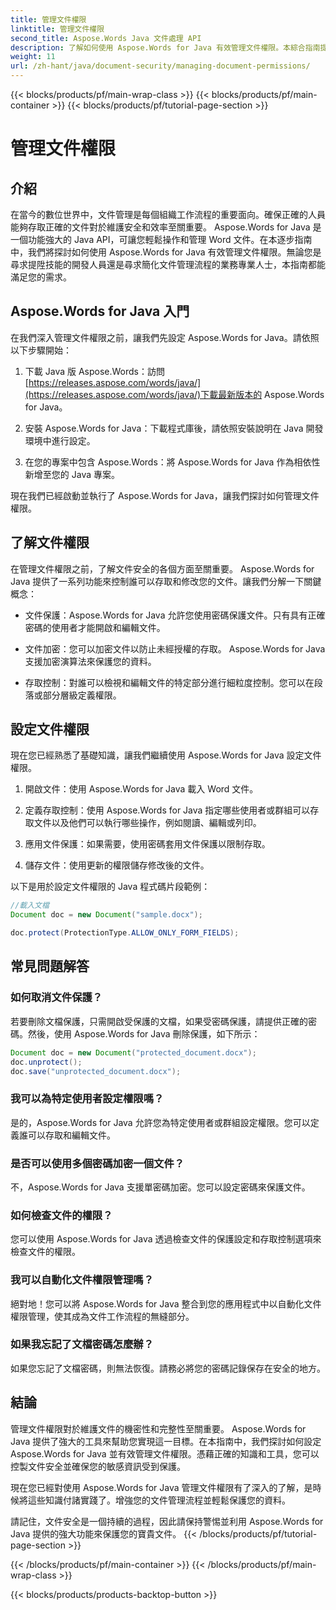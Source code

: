 ```yaml
---
title: 管理文件權限
linktitle: 管理文件權限
second_title: Aspose.Words Java 文件處理 API
description: 了解如何使用 Aspose.Words for Java 有效管理文件權限。本綜合指南提供了逐步說明和原始程式碼範例。
weight: 11
url: /zh-hant/java/document-security/managing-document-permissions/
---
```


{{< blocks/products/pf/main-wrap-class >}}
{{< blocks/products/pf/main-container >}}
{{< blocks/products/pf/tutorial-page-section >}}

# 管理文件權限


## 介紹

在當今的數位世界中，文件管理是每個組織工作流程的重要面向。確保正確的人員能夠存取正確的文件對於維護安全和效率至關重要。 Aspose.Words for Java 是一個功能強大的 Java API，可讓您輕鬆操作和管理 Word 文件。在本逐步指南中，我們將探討如何使用 Aspose.Words for Java 有效管理文件權限。無論您是尋求提陞技能的開發人員還是尋求簡化文件管理流程的業務專業人士，本指南都能滿足您的需求。

## Aspose.Words for Java 入門

在我們深入管理文件權限之前，讓我們先設定 Aspose.Words for Java。請依照以下步驟開始：

1. 下載 Java 版 Aspose.Words：訪問[https://releases.aspose.com/words/java/](https://releases.aspose.com/words/java/)下載最新版本的 Aspose.Words for Java。

2. 安裝 Aspose.Words for Java：下載程式庫後，請依照安裝說明在 Java 開發環境中進行設定。

3. 在您的專案中包含 Aspose.Words：將 Aspose.Words for Java 作為相依性新增至您的 Java 專案。

現在我們已經啟動並執行了 Aspose.Words for Java，讓我們探討如何管理文件權限。

## 了解文件權限

在管理文件權限之前，了解文件安全的各個方面至關重要。 Aspose.Words for Java 提供了一系列功能來控制誰可以存取和修改您的文件。讓我們分解一下關鍵概念：

- 文件保護：Aspose.Words for Java 允許您使用密碼保護文件。只有具有正確密碼的使用者才能開啟和編輯文件。

- 文件加密：您可以加密文件以防止未經授權的存取。 Aspose.Words for Java 支援加密演算法來保護您的資料。

- 存取控制：對誰可以檢視和編輯文件的特定部分進行細粒度控制。您可以在段落或部分層級定義權限。

## 設定文件權限

現在您已經熟悉了基礎知識，讓我們繼續使用 Aspose.Words for Java 設定文件權限。

1. 開啟文件：使用 Aspose.Words for Java 載入 Word 文件。

2. 定義存取控制：使用 Aspose.Words for Java 指定哪些使用者或群組可以存取文件以及他們可以執行哪些操作，例如閱讀、編輯或列印。

3. 應用文件保護：如果需要，使用密碼套用文件保護以限制存取。

4. 儲存文件：使用更新的權限儲存修改後的文件。

以下是用於設定文件權限的 Java 程式碼片段範例：

```java
//載入文檔
Document doc = new Document("sample.docx");

doc.protect(ProtectionType.ALLOW_ONLY_FORM_FIELDS);
```

## 常見問題解答

### 如何取消文件保護？

若要刪除文檔保護，只需開啟受保護的文檔，如果受密碼保護，請提供正確的密碼。然後，使用 Aspose.Words for Java 刪除保護，如下所示：

```java
Document doc = new Document("protected_document.docx");
doc.unprotect();
doc.save("unprotected_document.docx");
```

### 我可以為特定使用者設定權限嗎？

是的，Aspose.Words for Java 允許您為特定使用者或群組設定權限。您可以定義誰可以存取和編輯文件。

### 是否可以使用多個密碼加密一個文件？

不，Aspose.Words for Java 支援單密碼加密。您可以設定密碼來保護文件。

### 如何檢查文件的權限？

您可以使用 Aspose.Words for Java 透過檢查文件的保護設定和存取控制選項來檢查文件的權限。

### 我可以自動化文件權限管理嗎？

絕對地！您可以將 Aspose.Words for Java 整合到您的應用程式中以自動化文件權限管理，使其成為文件工作流程的無縫部分。

### 如果我忘記了文檔密碼怎麼辦？

如果您忘記了文檔密碼，則無法恢復。請務必將您的密碼記錄保存在安全的地方。

## 結論

管理文件權限對於維護文件的機密性和完整性至關重要。 Aspose.Words for Java 提供了強大的工具來幫助您實現這一目標。在本指南中，我們探討如何設定 Aspose.Words for Java 並有效管理文件權限。憑藉正確的知識和工具，您可以控製文件安全並確保您的敏感資訊受到保護。

現在您已經對使用 Aspose.Words for Java 管理文件權限有了深入的了解，是時候將這些知識付諸實踐了。增強您的文件管理流程並輕鬆保護您的資料。

請記住，文件安全是一個持續的過程，因此請保持警惕並利用 Aspose.Words for Java 提供的強大功能來保護您的寶貴文件。
{{< /blocks/products/pf/tutorial-page-section >}}

{{< /blocks/products/pf/main-container >}}
{{< /blocks/products/pf/main-wrap-class >}}

{{< blocks/products/products-backtop-button >}}
